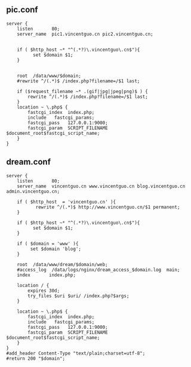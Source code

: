 ## pic.conf

    server {
        listen       80;
        server_name  pic1.vincentguo.cn pic2.vincentguo.cn;


        if ( $http_host ~* "^(.*?)\.vincentguo\.cn$"){
              set $domain $1;
        }


        root  /data/www/$domain;
        #rewrite ^/(.*)$ /index.php?filename=/$1 last;

        if ($request_filename ~* .(gif|jpg|jpeg|png)$ ) {
            rewrite ^/(.*)$ /index.php?filename=/$1 last;
        }
        location ~ \.php$ {
            fastcgi_index  index.php;
            include   fastcgi_params;
            fastcgi_pass   127.0.0.1:9000;
            fastcgi_param  SCRIPT_FILENAME  $document_root$fastcgi_script_name;
        }
    }

## dream.conf

    server {
        listen       80;
        server_name  vincentguo.cn www.vincentguo.cn blog.vincentguo.cn admin.vincentguo.cn;

        if ( $http_host  = 'vincentguo.cn' ){
        	   rewrite ^/(.*)$ http://www.vincentguo.cn/$1 permanent;
        }

        if ( $http_host ~* "^(.*?)\.vincentguo\.cn$"){
              set $domain $1;
        }

        if ( $domain = 'www' ){
             set $domain 'blog';
        }

        root  /data/www/dream/$domain/web;
        #access_log  /data/logs/nginx/dream_access_$domain.log  main;
        index       index.php;

        location / {
            expires 30d;
            try_files $uri $uri/ /index.php?$args;
        }

        location ~ \.php$ {
            fastcgi_index  index.php;
            include   fastcgi_params;
            fastcgi_pass   127.0.0.1:9000;
            fastcgi_param  SCRIPT_FILENAME  $document_root$fastcgi_script_name;
        }
    }
    #add_header Content-Type "text/plain;charset=utf-8";
    #return 200 "$domain";